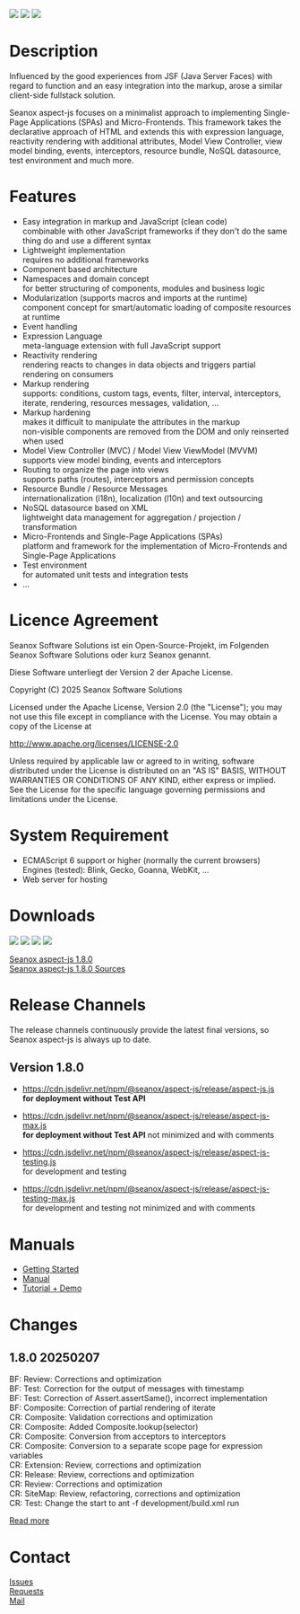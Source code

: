 <p>
  <a href="https://github.com/seanox/aspect-js/pulls"
      title="Development is waiting for new issues / requests / ideas"
    ><img src="https://img.shields.io/badge/development-passive-blue?style=for-the-badge"
  ></a>  
  <a href="https://github.com/seanox/aspect-js/issues"
    ><img src="https://img.shields.io/badge/maintenance-active-green?style=for-the-badge"
  ></a>
  <a href="http://seanox.de/contact"
    ><img src="https://img.shields.io/badge/support-active-green?style=for-the-badge"
  ></a>
</p>

# Description
Influenced by the good experiences from JSF (Java Server Faces) with regard to
function and an easy integration into the markup, arose a similar client-side
fullstack solution.

Seanox aspect-js focuses on a minimalist approach to implementing Single-Page
Applications (SPAs) and Micro-Frontends. This framework takes the declarative
approach of HTML and extends this with expression language, reactivity rendering
with additional attributes, Model View Controller, view model binding, events,
interceptors, resource bundle, NoSQL datasource, test environment and much more.

# Features
- Easy integration in markup and JavaScript (clean code)  
  combinable with other JavaScript frameworks if they don't do the same thing do
  and use a different syntax
- Lightweight implementation  
  requires no additional frameworks
- Component based architecture
- Namespaces and domain concept  
  for better structuring of components, modules and business logic
- Modularization (supports macros and imports at the runtime)  
  component concept for smart/automatic loading of composite resources at runtime
- Event handling
- Expression Language  
  meta-language extension with full JavaScript support
- Reactivity rendering  
  rendering reacts to changes in data objects and triggers partial rendering on
  consumers
- Markup rendering  
  supports: conditions, custom tags, events, filter, interval, interceptors,
  iterate, rendering, resources messages, validation, ...
- Markup hardening  
  makes it difficult to manipulate the attributes in the markup  
  non-visible components are removed from the DOM and only reinserted when used  
- Model View Controller (MVC) / Model View ViewModel (MVVM)  
  supports view model binding, events and interceptors 
- Routing to organize the page into views  
  supports paths (routes), interceptors and permission concepts
- Resource Bundle / Resource Messages  
  internationalization (i18n), localization (l10n) and text outsourcing 
- NoSQL datasource based on XML  
  lightweight data management for aggregation / projection / transformation
- Micro-Frontends and Single-Page Applications (SPAs)  
  platform and framework for the implementation of Micro-Frontends and
  Single-Page Applications
- Test environment  
  for automated unit tests and integration tests
- ... 

# Licence Agreement
Seanox Software Solutions ist ein Open-Source-Projekt, im Folgenden
Seanox Software Solutions oder kurz Seanox genannt.

Diese Software unterliegt der Version 2 der Apache License.

Copyright (C) 2025 Seanox Software Solutions

Licensed under the Apache License, Version 2.0 (the "License"); you may not use
this file except in compliance with the License. You may obtain a copy of the
License at

http://www.apache.org/licenses/LICENSE-2.0

Unless required by applicable law or agreed to in writing, software distributed
under the License is distributed on an "AS IS" BASIS, WITHOUT WARRANTIES OR
CONDITIONS OF ANY KIND, either express or implied. See the License for the
specific language governing permissions and limitations under the License.

# System Requirement
- ECMAScript 6 support or higher (normally the current browsers)  
  Engines (tested): Blink, Gecko, Goanna, WebKit, ...  
- Web server for hosting

# Downloads
<p>
  <img src="https://img.shields.io/badge/Blink-tested-green?style=for-the-badge">
  <img src="https://img.shields.io/badge/Gecko-tested-green?style=for-the-badge">
  <img src="https://img.shields.io/badge/Goanna-tested-green?style=for-the-badge">
  <img src="https://img.shields.io/badge/WebKit-tested-green?style=for-the-badge">
</p>

[Seanox aspect-js 1.8.0](https://github.com/seanox/aspect-js/releases/download/1.8.0/aspect-js-1.8.0.zip)  
[Seanox aspect-js 1.8.0 Sources](https://github.com/seanox/aspect-js/archive/refs/tags/1.8.0.zip)

# Release Channels
The release channels continuously provide the latest final versions, so Seanox
aspect-js is always up to date.

## Version 1.8.0
- https://cdn.jsdelivr.net/npm/@seanox/aspect-js/release/aspect-js.js  
  __for deployment without Test API__

- https://cdn.jsdelivr.net/npm/@seanox/aspect-js/release/aspect-js-max.js  
  __for deployment without Test API__ not minimized and with comments

- https://cdn.jsdelivr.net/npm/@seanox/aspect-js/release/aspect-js-testing.js  
  for development and testing

- https://cdn.jsdelivr.net/npm/@seanox/aspect-js/release/aspect-js-testing-max.js  
  for development and testing not minimized and with comments

# Manuals
- [Getting Started](https://github.com/seanox/aspect-js/blob/master/manual/introduction.md#einf&uuml;hrung)
- [Manual](https://github.com/seanox/aspect-js/tree/master/manual/#readme)
- [Tutorial + Demo](https://github.com/seanox/aspect-js-tutorial#description)

# Changes
## 1.8.0 20250207  
BF: Review: Corrections and optimization  
BF: Test: Correction for the output of messages with timestamp  
BF: Test: Correction of Assert.assertSame(), incorrect implementation  
BF: Composite: Correction of partial rendering of iterate  
CR: Composite: Validation corrections and optimization  
CR: Composite: Added Composite.lookup(selector)  
CR: Composite: Conversion from acceptors to interceptors  
CR: Composite: Conversion to a separate scope page for expression variables  
CR: Extension: Review, corrections and optimization  
CR: Release: Review, corrections and optimization  
CR: Review: Corrections and optimization  
CR: SiteMap: Review, refactoring, corrections and optimization  
CR: Test: Change the start to ant -f development/build.xml run  

[Read more](https://raw.githubusercontent.com/seanox/aspect-js/master/CHANGES)

# Contact
[Issues](https://github.com/seanox/aspect-js-tutorial/issues)  
[Requests](https://github.com/seanox/aspect-js-tutorial/pulls)  
[Mail](http://seanox.com/contact)
